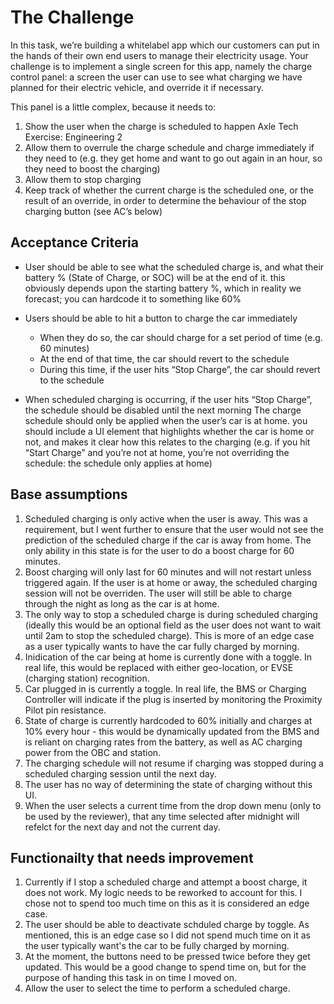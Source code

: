 # The Challenge
In this task, we’re building a whitelabel app which our customers can put in the hands of their own end users to manage their electricity usage.
Your challenge is to implement a single screen for this app, namely the charge control panel: a screen the user can use to see what charging we have planned for their electric vehicle, and override it if necessary.

This panel is a little complex, because it needs to:
1. Show the user when the charge is scheduled to happen
Axle Tech Exercise: Engineering 2
2. Allow them to overrule the charge schedule and charge immediately if they
need to (e.g. they get home and want to go out again in an hour, so they
need to boost the charging)
3. Allow them to stop charging
4. Keep track of whether the current charge is the scheduled one, or the result
of an override, in order to determine the behaviour of the stop charging
button (see AC’s below)

## Acceptance Criteria
- User should be able to see what the scheduled charge is, and what their battery % (State of Charge, or SOC) will be at the end of it.
this obviously depends upon the starting battery %, which in reality we forecast; you can hardcode it to something like 60%

- Users should be able to hit a button to charge the car immediately
    - When they do so, the car should charge for a set period of time (e.g. 60
        minutes)
    - At the end of that time, the car should revert to the schedule
    - During this time, if the user hits “Stop Charge”, the car should revert to
        the schedule
- When scheduled charging is occurring, if the user hits “Stop Charge”, the
schedule should be disabled until the next morning
The charge schedule should only be applied when the user’s car is at home.
you should include a UI element that highlights whether the car is home or
not, and makes it clear how this relates to the charging (e.g. if you hit “Start
Charge” and you’re not at home, you’re not overriding the schedule: the
schedule only applies at home)

## Base assumptions
1. Scheduled charging is only active when the user is away. This was a requirement, but I went further to ensure that the user would not see the prediction of the scheduled charge if the car is away from home. The only ability in this state is for the user to do a boost charge for 60 minutes.
2. Boost charging will only last for 60 minutes and will not restart unless triggered again. If the user is at home or away, the scheduled charging session will not be overriden. The user will still be able to charge through the night as long as the car is at home.
3. The only way to stop a scheduled charge is during scheduled charging (ideally this would be an optional field as the user does not want to wait until 2am to stop the scheduled charge). This is more of an edge case as a user typically wants to have the car fully charged by morning.
4. Inidication of the car being at home is currently done with a toggle. In real life, this would be replaced with either geo-location, or EVSE (charging station) recognition. 
5. Car plugged in is currently a toggle. In real life, the BMS or Charging Controller will indicate if the plug is inserted by monitoring the Proximity Pilot pin resistance.
6. State of charge is currently hardcoded to 60% initially and charges at 10% every hour - this would be dynamically updated from the BMS and is reliant on charging rates from the battery, as well as AC charging power from the OBC and station.
7. The charging schedule will not resume if charging was stopped during a scheduled charging session until the next day.
8. The user has no way of determining the state of charging without this UI.
9. When the user selects a current time from the drop down menu (only to be used by the reviewer), that any time selected after midnight will refelct for the next day and not the current day.

## Functionailty that needs improvement
1. Currently if I stop a scheduled charge and attempt a boost charge, it does not work. My logic needs to be reworked to account for this. I chose not to spend too much time on this as it is considered an edge case.
2. The user should be able to deactivate schduled charge by toggle. As mentioned, this is an edge case so I did not spend much time on it as the user typically want's the car to be fully charged by morning.
3. At the moment, the buttons need to be pressed twice before they get updated. This would be a good change to spend time on, but for the purpose of handing this task in on time I moved on.
4. Allow the user to select the time to perform a scheduled charge.
